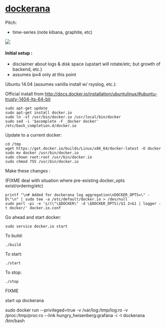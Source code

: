 [dockerana](http://dockerana.com/)
=========

Pitch:

* time-series (note kibana, graphite, etc)

<img src="http://thecabin.net/sites/default/files/bigfoot.jpg">

#### Initial setup :

* disclaimer about logs & disk space (upstart will rotate/etc; but growth of backend, etc.)
* assumes ipv4 only at this point

Ubuntu 14.04 (assumes vanilla install w/ rsyslog, etc.):

Official install from http://docs.docker.io/installation/ubuntulinux/#ubuntu-trusty-1404-lts-64-bit

```
sudo apt-get update
sudo apt-get install docker.io
sudo ln -sf /usr/bin/docker.io /usr/local/bin/docker
sudo sed -i '$acomplete -F _docker docker' /etc/bash_completion.d/docker.io
```

Update to a current docker:

```
cd /tmp
wget https://get.docker.io/builds/Linux/x86_64/docker-latest -O docker
sudo mv docker /usr/bin/docker.io
sudo chown root:root /usr/bin/docker.io
sudo chmod 755 /usr/bin/docker.io
```

Make these changes :

(FIXME deal with situation where pre-existing docker_opts exist/ordering/etc)

```
printf "\n# Added for dockerana log aggregation\nDOCKER_OPTS=\" -D\"\n" | sudo tee -a /etc/default/docker.io > /dev/null
sudo perl -pi -e 's/(\"\$DOCKER\" -d \$DOCKER_OPTS)/$1 2>&1 | logger -t docker/' docker.io.conf

```

Go ahead and start docker:

```
sudo service docker.io start
```

To build:

```
./build
```

To start:

```
./start
```

To stop:

```
./stop
```

FIXME

start up dockerana

 sudo docker run --privileged=true -v /var/log:/tmp/log:ro -v /proc:/tmp/proc:ro --link hungry_heisenberg:grafana  -i -t dockerana /bin/bash
